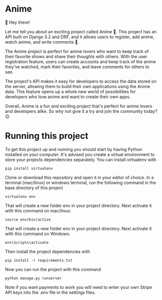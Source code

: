 # Anime
👋 Hey there!

Let me tell you about an exciting project called Anime 🎌. This project has an API built on Django 3.2 and DRF, and it allows users to register, add anime, watch anime, and write comments 📝.

The Anime project is perfect for anime lovers who want to keep track of their favorite shows and share their thoughts with others. With the user registration feature, users can create accounts and keep track of the anime they've watched, mark their favorites, and leave comments for others to see.

The project's API makes it easy for developers to access the data stored on the server, allowing them to build their own applications using the Anime data. This feature opens up a whole new world of possibilities for developers who love anime and want to create their own apps.

Overall, Anime is a fun and exciting project that's perfect for anime lovers and developers alike. So why not give it a try and join the community today? 😊

# Running this project
To get this project up and running you should start by having Python installed on your computer. It's advised you create a virtual environment to store your projects dependencies separately. You can install virtualenv with

```
pip install virtualenv
```
Clone or download this repository and open it in your editor of choice. In a terminal (mac/linux) or windows terminal, run the following command in the base directory of this project

```
virtualenv env
```
That will create a new folder env in your project directory. Next activate it with this command on mac/linux:

```
source env/bin/active
```
That will create a new folder env in your project directory. Next activate it with this command on Windows:
```
env\Scripts\activate
```
Then install the project dependencies with

```
pip install -r requirements.txt
```
Now you can run the project with this command

```
python manage.py runserver
```
Note if you want payments to work you will need to enter your own Stripe API keys into the .env file in the settings files.
